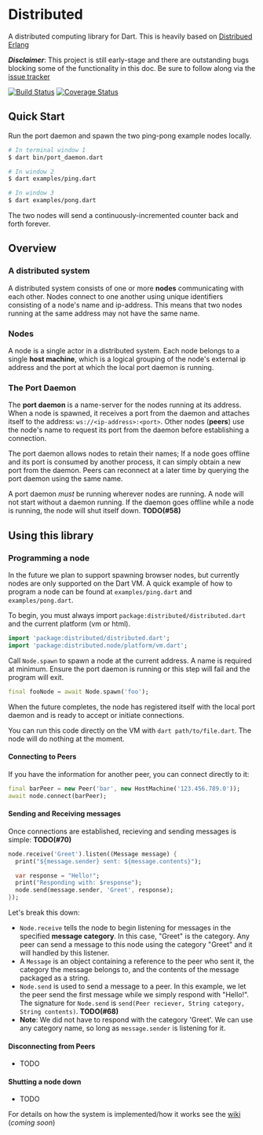 # Distributed
A distributed computing library for Dart.  This is heavily based on [Distribued Erlang](http://erlang.org/doc/reference_manual/distributed.html)

*__Disclaimer__*: This project is still early-stage and there are outstanding bugs blocking some of the functionality in this doc.  Be sure to follow along via the [issue tracker](https://github.com/kharland/distributed/issues)

[![Build Status](https://travis-ci.org/kharland/distributed_dart.svg?branch=master)](https://travis-ci.org/kharland/distributed_dart)
[![Coverage Status](https://coveralls.io/repos/github/kharland/distributed_dart/badge.svg?branch=master)](https://coveralls.io/github/kharland/distributed_dart?branch=master)

## Quick Start
Run the port daemon and spawn the two ping-pong example nodes locally.
```sh
# In terminal window 1
$ dart bin/port_daemon.dart

# In window 2
$ dart examples/ping.dart

# In window 3
$ dart examples/pong.dart
```

The two nodes will send a continuously-incremented counter back and forth forever.

## Overview
### A distributed system
A distributed system consists of one or more __nodes__ communicating with each other.  Nodes connect to one another using unique identifiers consisting of a node's name and ip-address.  This means that two nodes running at the same address may not have the same name.

### Nodes
A node is a single actor in a distributed system. Each node belongs to a single __host machine__, which is a logical grouping of the node's external ip address and the port at which the local port daemon is running.

### The Port Daemon
The __port daemon__ is a name-server for the nodes running at its address.  When a node is spawned, it receives a port from the daemon
and attaches itself to the address: `ws://<ip-address>:<port>`.  Other nodes (__peers__) use the node's name to request its port from the daemon before establishing a connection.

The port daemon allows nodes to retain their names;  If a node goes offline and its port is consumed by another process, it can simply obtain a new port from the daemon.  Peers can reconnect at a later time by querying the port daemon using the same name.

A port daemon _must_ be running wherever nodes are running.   A node will not start without a daemon running.  If the daemon goes offline while a node is running, the node will shut itself down.  __TODO(#58)__

## Using this library
### Programming a node
In the future we plan to support spawning browser nodes, but currently nodes are only supported on the Dart VM.  A quick example of how 
to program a node can be found at `examples/ping.dart` and `examples/pong.dart`.  

To begin, you must always import `package:distributed/distributed.dart` and the current platform (vm or html).
```dart
import 'package:distributed/distributed.dart';
import 'package:distributed.node/platform/vm.dart';
```
Call `Node.spawn` to spawn a node at the current address.  A name is required at minimum.  Ensure the port daemon is running or this step will fail and the program will exit.
```dart
final fooNode = await Node.spawn('foo');
```
When the future completes, the node has registered itself with the local port daemon and is ready to accept or initiate connections.  

You can run this code directly on the VM with `dart path/to/file.dart`.  The node will do nothing at the moment.

#### Connecting to Peers 
If you have the information for another peer, you can connect directly to it:
```dart
final barPeer = new Peer('bar', new HostMachine('123.456.789.0'));
await node.connect(barPeer);
```
#### Sending and Receiving messages
Once connections are established, recieving and sending messages is simple: __TODO(#70)__
```dart
node.receive('Greet').listen((Message message) {
  print("${message.sender} sent: ${message.contents}");

  var response = "Hello!";
  print("Responding with: $response");
  node.send(message.sender, 'Greet', response);
});
```

Let's break this down: 

-  `Node.receive` tells the node to begin listening for messages in the specified __message category__.  In this case, "Greet" is the 
   category.  Any peer can send a message to this node using the category "Greet" and it will handled by this listener.
-  A `Message` is an object containing a reference to the peer who sent it, the category the message belongs to, and the contents of the 
   message packaged as a string.
-  `Node.send` is used to send a message to a peer.  In this example, we let the peer send the first message while we simply respond 
   with "Hello!".  The signature for `Node.send` is `send(Peer reciever, String category, String contents)`.  __TODO(#68)__
-  __Note__:  We did not have to respond with the category 'Greet'.  We can use any category name, so long as `message.sender` is 
   listening for it.
   
#### Disconnecting from Peers
- TODO

#### Shutting a node down
- TODO

For details on how the system is implemented/how it works see the [wiki](https://github.com/kharland/distributed/wiki) (_coming soon_)
